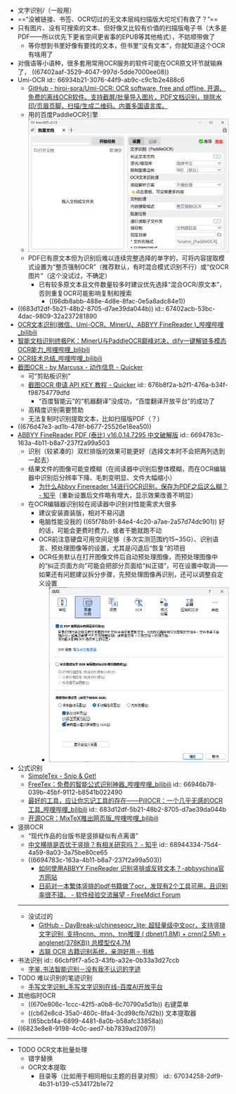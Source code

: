 - 文字识别/（一般用）
- ==“没被链接、书签、OCR切过的无文本层纯扫描版大坨坨们有救了？”==
- 只有图片、没有可搜索的文本、但好像又比较有价值的扫描版电子书（大多是PDF——所以优先下更省空间更省事的EPUB等其他格式），不妨顺带做了
	- 等你想到书里好像有要找的文本，但书里“没有文本”，你就知道这个OCR有啥用了
- 对俄语等小语种，很多套用常用OCR服务的软件可能在OCR原文环节就输麻了， ((67402aaf-3529-4047-997d-5dde7000ee08))
- Umi-OCR
  id:: 66934b21-3076-44f9-ab9c-c9c1b2e488c6
	- [GitHub - hiroi-sora/Umi-OCR: OCR software, free and offline. 开源、免费的离线OCR软件。支持截屏/批量导入图片，PDF文档识别，排除水印/页眉页脚，扫描/生成二维码。内置多国语言库。](https://github.com/hiroi-sora/Umi-OCR?tab=readme-ov-file)
	- 用的百度PaddleOCR引擎
	- ![image.png](../assets/image_1744604052293_0.png)
	- PDF已有原文本但为识别后难以连续完整选择的单字的，可将内容提取模式设置为“整页强制OCR”（推荐默认，有时混合模式识别不行）或“仅OCR图片”（这个没试过，不确定）
		- 已有较多原文本且文件数量较多时建议优先选择“混合OCR/原文本”，否则重复OCR可能影响复制和搜索
			- ((66db8abb-488e-4d8e-8fac-0e5a8adc84e1))
- ((683d12df-5b21-48b2-8705-d7ae39da044b))
  id:: 67402acb-53bc-4dac-9809-32a237281890
- [OCR文本识别(微信、Umi-OCR、MinerU、ABBYY FineReader )_哔哩哔哩_bilibili](https://www.bilibili.com/video/BV1uPLtzEED2/)
- [智能文档识别终极PK：MinerU与PaddleOCR巅峰对决，dify一键解锁多模态OCR能力_哔哩哔哩_bilibili](https://www.bilibili.com/video/BV1Wk5fzfEMc/)
- [OCR技术总结_哔哩哔哩_bilibili](https://www.bilibili.com/video/BV1iUtSehEZx/)
- [截图OCR - by Marcusx - 动作信息 - Quicker](https://getquicker.net/Sharedaction?code=ba82e11a-f845-4ca3-44ee-08d690b5076c)
	- 可“剪贴板识别”
	- [截图OCR 申请 API KEY 教程 - Quicker](https://getquicker.net/KC/Kb/Article/364)
	  id:: 676b8f2a-b2f1-476a-b34f-f98754779dfd
		- “百度智能云”的“机器翻译”没成功，“百度翻译开放平台”的成功了
	- 高精度识别需要赞助
	- 无法复制时识别提取文本，比如扫描版PDF（？）
- ((676d47e3-ad1b-478f-b677-25526e18ea50))
- [ABBYY FineReader PDF (泰比) v16.0.14.7295 中文破解版](https://www.cmdpe.com/post/327.html)
  id:: 6694783c-163a-4b11-b8a7-237f2a99a503
	- 识别（较紧凑的）双栏排版的效果可能更好（选择文本时不会把两列选到一起去）
	- 结果文件的图像可能变模糊（在阅读器中识别后整体模糊，而在OCR编辑器中识别后分辨率下降、毛刺变明显、文件大幅缩小）
		- [为什么Abbyy Finereader 14进行OCR识别，保存为PDF之后这么糊？ - 知乎](https://www.zhihu.com/question/356969007)（重新设置后文件略有增大，显示效果改善不明显）
	- 在OCR编辑器识别较在阅读器中识别对性能需求大很多
		- 建议安装直装版，相对不易闪退
		- 电脑性能没我的 ((65f78b91-84e4-4c20-a7ae-2a57d74dc901)) 好的话，可能会更费时费力，或者干脆就跑不动
		- OCR前注意硬盘可用空间足够（多次实测范围约15~35G）、识别语言、预处理图像等的设置，尤其是闪退后“恢复”的项目
		- OCR任务默认在打开图像文件后自动预处理图像，而预处理图像中的“纠正页面方向”可能会把部分页面给“纠正错”，可在设置中取消——如果还有问题建议拆分步骤，先预处理图像再识别，还可以调整自定义设置
			- ![finereaderocr_EeDa9AVQf2.png](../assets/finereaderocr_EeDa9AVQf2_1721086706020_0.png)
- 公式识别
	- [SimpleTex - Snip & Get!](https://simpletex.cn/)
	- [FreeTex：免费的智能公式识别神器_哔哩哔哩_bilibili](https://www.bilibili.com/video/BV1zPV2zVEMG/)
	  id:: 66946b78-039b-45bf-9112-b8541b022490
	- [最好的工具，应让你忘记工具的存在——PillOCR：一个几乎无感的OCR工具_哔哩哔哩_bilibili](https://www.bilibili.com/video/BV1QnVUzgEAJ/)
	  id:: 683d12df-5b21-48b2-8705-d7ae39da044b
	- [开源OCR：MixTeX推出网页版_哔哩哔哩_bilibili](https://www.bilibili.com/video/BV1VnW7edE7T/)
- 竖排OCR
	- “现代作品的台版书是竖排疑似有点离谱”
	- [中文横排是否优于竖排？有相关研究吗？ - 知乎](https://www.zhihu.com/question/22104723)
	  id:: 68944334-75d4-4a59-8a03-3a75be80ce65
	- ((6694783c-163a-4b11-b8a7-237f2a99a503))
		- [如何使用ABBYY FineReader 识别竖排或反转文本？-abbyychina官方网站](https://www.abbyychina.com/FRshiyongjiqiao/shibie-shupai.html)
		- [日前对一本繁体竖排的pdf书籍做了ocr，发现有2个工具可用，且识别率很不错。 - 软件经验交流展望 - FreeMdict Forum](https://forum.freemdict.com/t/topic/28420)
	- ---
	- 没试过的
		- [GitHub - DayBreak-u/chineseocr_lite: 超轻量级中文ocr，支持竖排文字识别, 支持ncnn、mnn、tnn推理 ( dbnet(1.8M) + crnn(2.5M) + anglenet(378KB)) 总模型仅4.7M](https://github.com/DayBreak-u/chineseocr_lite)
		- [古联 OCR 古籍识别系统，亲测好用 – 书格](https://www.shuge.org/meet/topic/78721/)
- 书法识别
  id:: 66cbf9f7-a5c3-43fb-a32e-0b33a3d27ccb
	- [字鉴.书法智能识别－没有我不认识的字迹](https://api.shufashibie.com/page/index.html)
- TODO 难以识别的笔迹识别
	- [手写文字识别_手写文字识别在线-百度AI开放平台](https://ai.baidu.com/tech/ocr_others/handwriting)
- 其他临时OCR
	- ((670e806c-1ccc-42f5-a0b8-6c70790a5d1b)) 右键菜单
	- ((cb62e8cd-35a0-460c-8fa4-3cd98cfb7d2b)) 文本提取器
	- ((65bcbf4a-6899-4481-8a0b-b58afc33858a))
- ((6823e8e8-9198-4c0c-aed7-bb7839ad2097))
- ---
- TODO OCR文本批量处理
	- 错字替换
	- OCR文本提取
		- 目录等（比如用于相同相似主题的目录对照）
		  id:: 67034258-2df9-4b31-b139-c534172b1e72